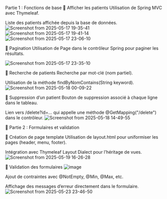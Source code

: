 Partie 1 : Fonctions de base
🔹 Afficher les patients
Utilisation de Spring MVC avec Thymeleaf.

Liste des patients affichée depuis la base de données.
![Screenshot from 2025-05-17 19-35-41](https://github.com/user-attachments/assets/a4a9501e-9974-446a-a268-c821d4d87945)
![Screenshot from 2025-05-17 19-41-14](https://github.com/user-attachments/assets/1f69be84-a098-4bd8-b490-bb2ad338ff28)
![Screenshot from 2025-05-17 23-06-10](https://github.com/user-attachments/assets/26ff3c9a-1c48-4a6d-9dbe-a054da4b2eb5)

🔹 Pagination
Utilisation de Page<Patient> dans le contrôleur Spring pour paginer les résultats.

![Screenshot from 2025-05-17 23-35-10](https://github.com/user-attachments/assets/7e8793f8-acf3-422e-bb79-d47fbfe2c6a8)

🔹 Recherche de patients
Recherche par mot-clé (nom partiel).

Utilisation de la méthode findByNomContains(String keyword).
![Screenshot from 2025-05-18 00-09-22](https://github.com/user-attachments/assets/0a372dec-b89e-4bb4-91f8-ab8e9ba11483)

🔹 Suppression d’un patient
Bouton de suppression associé à chaque ligne dans le tableau.

Lien vers /delete?id=... qui appelle une méthode @GetMapping("/delete") dans le contrôleur.
![Screenshot from 2025-05-18 14-49-55](https://github.com/user-attachments/assets/4ccc6f75-3746-4447-be90-d7ec0971f460)



🎨 Partie 2 : Formulaires et validation

🔹 Création de page template
Utilisation de layout.html pour uniformiser les pages (header, menu, footer).

Intégration avec Thymeleaf Layout Dialect pour l’héritage de vues.
![Screenshot from 2025-05-19 16-26-28](https://github.com/user-attachments/assets/0ccb5155-af65-44bd-b5c2-4cbade2fab3e)

🔹 Validation des formulaires
![image](https://github.com/user-attachments/assets/5b311864-55d8-424b-bcfe-b898335e6f81)

Ajout de contraintes avec @NotEmpty, @Min, @Max, etc.

Affichage des messages d’erreur directement dans le formulaire.
![Screenshot from 2025-05-23 23-46-50](https://github.com/user-attachments/assets/56675bb7-ec71-4c94-a76f-ccb52f12dcca)
